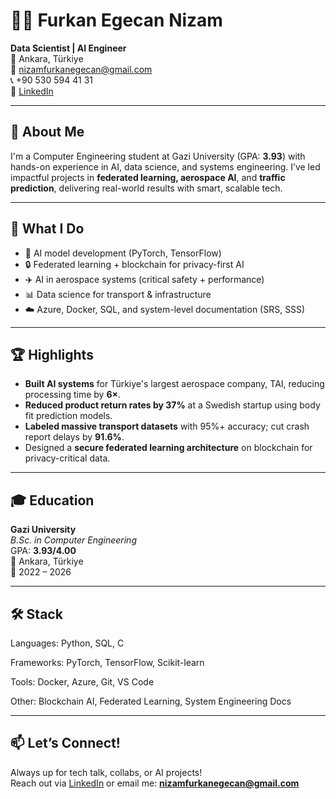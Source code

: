 # 👨‍💻 Furkan Egecan Nizam

**Data Scientist | AI Engineer**  
📍 Ankara, Türkiye  
📧 nizamfurkanegecan@gmail.com  
📞 +90 530 594 41 31  
🔗 [LinkedIn](https://www.linkedin.com/in/furkan-egecan-nizam)

---

## 🚀 About Me

I'm a Computer Engineering student at Gazi University (GPA: **3.93**) with hands-on experience in AI, data science, and systems engineering. I’ve led impactful projects in **federated learning, aerospace AI**, and **traffic prediction**, delivering real-world results with smart, scalable tech.

---

## 🧠 What I Do

- 🔬 AI model development (PyTorch, TensorFlow)
- 🔒 Federated learning + blockchain for privacy-first AI
- ✈️ AI in aerospace systems (critical safety + performance)
- 📊 Data science for transport & infrastructure
- ☁️ Azure, Docker, SQL, and system-level documentation (SRS, SSS)

---

## 🏆 Highlights

- **Built AI systems** for Türkiye's largest aerospace company, TAI, reducing processing time by **6×**.
- **Reduced product return rates by 37%** at a Swedish startup using body fit prediction models.
- **Labeled massive transport datasets** with 95%+ accuracy; cut crash report delays by **91.6%**.
- Designed a **secure federated learning architecture** on blockchain for privacy-critical data.

---

## 🎓 Education

**Gazi University**  
*B.Sc. in Computer Engineering*  
GPA: **3.93/4.00**  
📍 Ankara, Türkiye  
📅 2022 – 2026

---

## 🛠️ Stack

Languages: Python, SQL, C 

Frameworks: PyTorch, TensorFlow, Scikit-learn 

Tools: Docker, Azure, Git, VS Code 

Other: Blockchain AI, Federated Learning, System Engineering Docs

---

## 📫 Let’s Connect!

Always up for tech talk, collabs, or AI projects!  
Reach out via [LinkedIn](https://www.linkedin.com/in/furkan-egecan-nizam) or email me: **nizamfurkanegecan@gmail.com**

